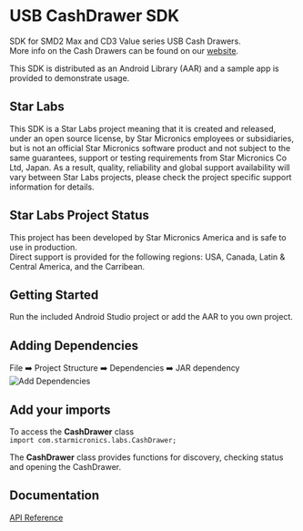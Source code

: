 # USB CashDrawer SDK
SDK for SMD2 Max and CD3 Value series USB Cash Drawers.  
More info on the Cash Drawers can be found on our [website](https://www.starmicronics.com/pages/pos-cash-register-drawers).

This SDK is distributed as an Android Library (AAR) and a sample app is provided to demonstrate usage.  

## Star Labs
This SDK is a Star Labs project meaning that it is created and released, under an open source license, by Star Micronics employees or subsidiaries, but is not an official Star Micronics software product and not subject to the same guarantees, support or testing requirements from Star Micronics Co Ltd, Japan. As a result, quality, reliability and global support availability will vary between Star Labs projects, please check the project specific support information for details.

## Star Labs Project Status
This project has been developed by Star Micronics America and is safe to use in production.  
Direct support is provided for the following regions: USA, Canada, Latin & Central America, and the Carribean. 

## Getting Started

Run the included Android Studio project or add the AAR to you own project.

## Adding Dependencies

File :arrow_right: Project Structure :arrow_right: Dependencies :arrow_right: JAR dependency
![Add Dependencies](https://starmicronics.altervista.org/cashdrawersdk/documentation/images/add-dependencies.jpg)

## Add your imports

To access the **CashDrawer** class  
`import com.starmicronics.labs.CashDrawer;`  

The **CashDrawer** class provides functions for discovery, checking status and opening the CashDrawer.

## Documentation
[API Reference](https://starmicronics.altervista.org/cashdrawersdk/documentation/)
